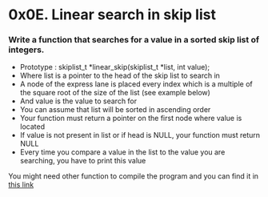# 0x0E. Linear search in skip list

### Write a function that searches for a value in a sorted skip list of integers.

* Prototype : skiplist_t *linear_skip(skiplist_t *list, int value);
* Where list is a pointer to the head of the skip list to search in
* A node of the express lane is placed every index which is a multiple of the square root of the size of the list (see example    below)
* And value is the value to search for
* You can assume that list will be sorted in ascending order
* Your function must return a pointer on the first node where value is located
* If value is not present in list or if head is NULL, your function must return NULL
* Every time you compare a value in the list to the value you are searching, you have to print this value

You might need other function to compile the program and you can find it in [this link](https://github.com/holbertonschool/0x0E.Linear_search-in_skip_list)
